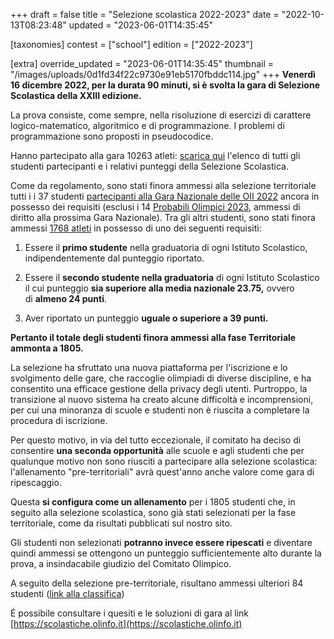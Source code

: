 +++
draft = false
title = "Selezione scolastica 2022-2023"
date = "2022-10-13T08:23:48"
updated = "2023-06-01T14:35:45"

[taxonomies]
contest = ["school"]
edition = ["2022-2023"]

[extra]
override_updated = "2023-06-01T14:35:45"
thumbnail = "/images/uploads/0d1fd34f22c9730e91eb5170fbddc114.jpg"
+++
**Venerdì 16 dicembre 2022, per la durata 90 minuti, si è svolta la gara di Selezione Scolastica della XXIII edizione.**
<!-- more -->

La prova consiste, come sempre, nella risoluzione di esercizi di carattere logico-matematico, algoritmico e di programmazione. I problemi di programmazione sono proposti in pseudocodice.

Hanno partecipato alla gara 10263 atleti: [scarica qui](/oldsite/222/Classifica_generale_selezione_scolastica_16_dicembre_2022.xlsx) l'elenco di tutti gli studenti partecipanti e i relativi punteggi della Selezione Scolastica.

Come da regolamento, sono stati finora ammessi alla selezione territoriale tutti i i 37 studenti [partecipanti alla Gara Nazionale delle OII 2022](/oldsite/222/nazionalisti_ammessi_di_diritto_alla_territoriale.xls) ancora in possesso dei requisiti (esclusi i 14 [Probabili Olimpici 2023](/oldsite/222/PO2023.xls), ammessi di diritto alla prossima Gara Nazionale). Tra gli altri studenti, sono stati finora ammessi [1768 atleti](/oldsite/222/Classifica_ammessi_selezione_scolastica_16_dicembre_2022.xlsx) in possesso di uno dei seguenti requisiti:

1. Essere il **primo studente** nella graduatoria di ogni Istituto Scolastico, indipendentemente dal punteggio riportato.

2. Essere il **secondo studente nella graduatoria** di ogni Istituto Scolastico il cui punteggio **sia superiore alla media nazionale 23.75,** ovvero di **almeno 24 punti**.

3. Aver riportato un punteggio **uguale o superiore a 39 punti.**

**Pertanto il totale degli studenti finora ammessi alla fase Territoriale ammonta a 1805.<br/>**

La selezione ha sfruttato una nuova piattaforma per l'iscrizione e lo svolgimento delle gare, che raccoglie olimpiadi di diverse discipline, e ha consentito una efficace gestione della privacy degli utenti. Purtroppo, la transizione al nuovo sistema ha creato alcune difficoltà e incomprensioni, per cui una minoranza di scuole e studenti non è riuscita a completare la procedura di iscrizione.

Per questo motivo, in via del tutto eccezionale, il comitato ha deciso di consentire **una seconda opportunità** alle scuole e agli studenti che per qualunque motivo non sono riusciti a partecipare alla selezione scolastica: l'allenamento "pre-territoriali" avrà quest'anno anche valore come gara di ripescaggio.

Questa **si configura come un allenamento** per i 1805 studenti che, in seguito alla selezione scolastica, sono già stati selezionati per la fase territoriale, come da risultati pubblicati sul nostro sito.

Gli studenti non selezionati **potranno invece essere ripescati** e diventare quindi ammessi se ottengono un punteggio sufficientemente alto durante la prova, a insindacabile giudizio del Comitato Olimpico.

A seguito della selezione pre-territoriale, risultano ammessi ulteriori 84 studenti ([link alla classifica](/oldsite/222/ranking-preterritoriale-2-5-marzo-2023.xlsx))

É possibile consultare i quesiti e le soluzioni di gara al link [https://scolastiche.olinfo.it](https://scolastiche.olinfo.it)

